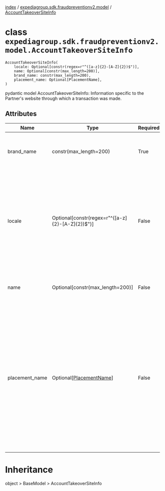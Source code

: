 [index](index.md) / [expediagroup.sdk.fraudpreventionv2.model](expediagroup.sdk.fraudpreventionv2.model.md) / [AccountTakeoverSiteInfo](AccountTakeoverSiteInfo.md)
# class `expediagroup.sdk.fraudpreventionv2.model.AccountTakeoverSiteInfo`
```
AccountTakeoverSiteInfo(
    locale: Optional[constr(regex=r"^([a-z]{2}-[A-Z]{2})$")],
    name: Optional[constr(max_length=200)],
    brand_name: constr(max_length=200),
    placement_name: Optional[PlacementName],
)
```

pydantic model AccountTakeoverSiteInfo: Information specific to the Partner's website through which a transaction was made.



## Attributes
    
    
        
    
        
    
        
    
        
    

|      Name      |                       Type                       | Required |                                                                                                                                        Description                                                                                                                                        |
|----------------|--------------------------------------------------|----------|-------------------------------------------------------------------------------------------------------------------------------------------------------------------------------------------------------------------------------------------------------------------------------------------|
|   brand_name   |              constr(max_length=200)              |   True   |                                                                                                            The trademark brand name that is displayed to a user on the website.                                                                                                           |
|     locale     | Optional[constr(regex=r"^([a-z]{2}-[A-Z]{2})$")] |  False   |                                                     The locale of the website a user is accessing, which is separate from the user configured browser locale, in ISO 639-2 language code format and in ISO 3166-1 country code format.                                                    |
|      name      |         Optional[constr(max_length=200)]         |  False   |                                                                                                                   Name of the website from which the event is generated.                                                                                                                  |
| placement_name |   Optional[[PlacementName](PlacementName.md)]    |  False   | The categorized name of the page where a user initiated event is being evaluated.<br/>- `LOGIN` - Applicable if the user initiated this account event from a login web page.<br/>- `PASSWORD_RESET` - Applicable if the user initiated this account event from a password reset web page. |










# Inheritance
object > BaseModel > AccountTakeoverSiteInfo